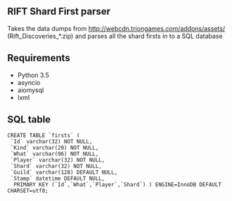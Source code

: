 ## RIFT Shard First parser

Takes the data dumps from http://webcdn.triongames.com/addons/assets/
(Rift_Discoveries_*.zip) and parses all the shard firsts in to a SQL database

## Requirements

* Python 3.5
* asyncio
* aiomysql
* lxml

## SQL table

    CREATE TABLE `firsts` (
     `Id` varchar(32) NOT NULL,
     `Kind` varchar(20) NOT NULL,
     `What` varchar(96) NOT NULL,
     `Player` varchar(32) NOT NULL,
     `Shard` varchar(32) NOT NULL,
     `Guild` varchar(128) DEFAULT NULL,
     `Stamp` datetime DEFAULT NULL,
      PRIMARY KEY (`Id`,`What`,`Player`,`Shard`) ) ENGINE=InnoDB DEFAULT CHARSET=utf8;

